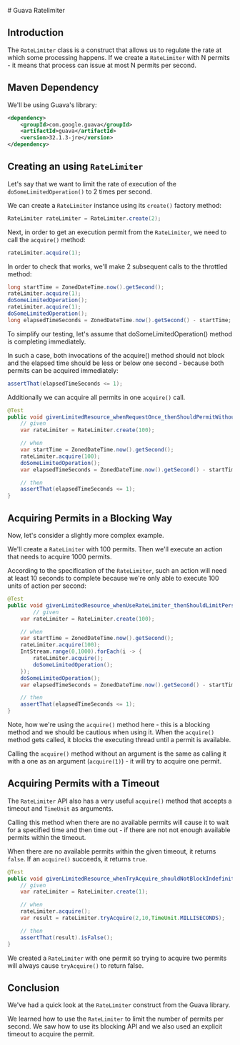 # Guava Ratelimiter

## Introduction
The `RateLimiter` class is a construct that allows us to regulate the rate at which some processing happens. If we create a `RateLimiter` with N permits - it means that process can issue at most N permits per second.

## Maven Dependency
We'll be using Guava's library:

```xml
<dependency>
    <groupId>com.google.guava</groupId>
    <artifactId>guava</artifactId>
    <version>32.1.3-jre</version>
</dependency>
```

 ## Creating an using `RateLimiter`
 Let's say that we want to limit the rate of execution of the `doSomeLimitedOperation()` to 2 times per second.

 We can create a `RateLimiter` instance using its `create()` factory method:
 ```java
 RateLimiter rateLimiter = RateLimiter.create(2);
 ```

Next, in order to get an execution permit from the `RateLimiter`, we need to call the `acquire()` method:
```java
rateLimiter.acquire(1);
```
In order to check that works, we'll make 2 subsequent calls to the throttled method:

```java
long startTime = ZonedDateTime.now().getSecond();
rateLimiter.acquire(1);
doSomeLimitedOperation();
rateLimiter.acquire(1);
doSomeLimitedOperation();
long elapsedTimeSeconds = ZonedDateTime.now().getSecond() - startTime;

```

To simplify our testing, let's assume that doSomeLimitedOperation() method is completing immediately.

In such a case, both invocations of the acquire() method should not block and the elapsed time should be less or below one second - because both permits can be acquired immediately:

```java
assertThat(elapsedTimeSeconds <= 1); 
```

Additionally we can acquire all permits in one `acquire()` call. 

```java
@Test
public void givenLimitedResource_whenRequestOnce_thenShouldPermitWithoutBlocking()  {
    // given
    var rateLimiter = RateLimiter.create(100);

    // when
    var startTime = ZonedDateTime.now().getSecond();
    rateLimiter.acquire(100);
    doSomeLimitedOperation();
    var elapsedTimeSeconds = ZonedDateTime.now().getSecond() - startTime;

    // then
    assertThat(elapsedTimeSeconds <= 1);
}

```

## Acquiring Permits in a Blocking Way
Now, let's consider a slightly more complex example.

We'll create a `RateLimiter` with 100 permits. Then we'll execute an action that needs to acquire 1000 permits.

According to the specification of the `RateLimiter`, such an action will need at least 10 seconds to complete because we're only able to execute 100 units of action per second:

```java
@Test
public void givenLimitedResource_whenUseRateLimiter_thenShouldLimitPersists()   {
        // given
    var rateLimiter = RateLimiter.create(100);

    // when
    var startTime = ZonedDateTime.now().getSecond();
    rateLimiter.acquire(100);
    IntStream.range(0,1000).forEach(i -> {
        rateLimiter.acquire();
        doSomeLimitedOperation();
    });
    doSomeLimitedOperation();
    var elapsedTimeSeconds = ZonedDateTime.now().getSecond() - startTime;

    // then
    assertThat(elapsedTimeSeconds <= 1);
}

```
Note, how we're using the `acquire()` method here - this is a blocking method and we should be cautious when using it. When the `acquire()` method gets called, it blocks the executing thread until a permit is available.

Calling the `acquire()` method without an argument is the same as calling it with a one as an argument (`acquire(1)`) - it will try to acquire one permit.

## Acquiring Permits with a Timeout
The `RateLimiter` API also has a very useful `acquire()` method that accepts a timeout and `TimeUnit` as arguments.

Calling this method when there are no available permits will cause it to wait for a specified time and then time out - if there are not not enough available permits within the timeout.

When there are no available permits within the given timeout, it returns `false`. If an `acquire()` succeeds, it returns `true`.

```java
@Test
public void givenLimitedResource_whenTryAcquire_shouldNotBlockIndefinitely()    {
    // given
    var rateLimiter = RateLimiter.create(1);

    // when 
    rateLimiter.acquire();
    var result = rateLimiter.tryAcquire(2,10,TimeUnit.MILLISECONDS);

    // then
    assertThat(result).isFalse();
}

```

We created a `RateLimiter` with one permit so trying to acquire two permits will always cause `tryAcquire()` to return false.

## Conclusion
We've had a quick look at the `RateLimiter` construct from the Guava library.

We learned how to use the `RateLimiter` to limit the number of permits per second. We saw how to use its blocking API and we also used an explicit timeout to acquire the permit.


